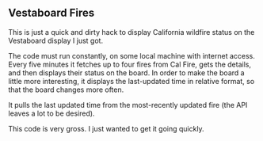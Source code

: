 Vestaboard Fires
----------------

This is just a quick and dirty hack to display California wildfire status on
the Vestaboard display I just got.

The code must run constantly, on some local machine with internet access.
Every five minutes it fetches up to four fires
from Cal Fire, gets the details, and then displays their status on the board.
In order to make the board a little more interesting, it displays the last-updated
time in relative format, so that the board changes more often.

It pulls the last updated time from the most-recently updated fire (the API
leaves a lot to be desired).

This code is very gross. I just wanted to get it going quickly.
